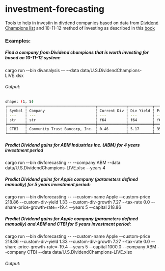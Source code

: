 # investment-forecasting
Tools to help in investin in divdend companies based on data from [Dividend Champions list](https://moneyzine.com/investments/dividend-champions/) and 10-11-12 method of investing as described in this [book](https://getrichwithdividends.com/)

### Examples:
##### Find a company from Dividend champions that is worth investing for based on 10-11-12 system:
cargo run --bin divanalysis -- --data data/U.S.DividendChampions-LIVE.xlsx 

###### Output:
```bash
shape: (1, 5)
┌────────┬───────────────────────────────┬─────────────┬───────────┬───────┐
│ Symbol ┆ Company                       ┆ Current Div ┆ Div Yield ┆ Price │
│ ---    ┆ ---                           ┆ ---         ┆ ---       ┆ ---   │
│ str    ┆ str                           ┆ f64         ┆ f64       ┆ f64   │
╞════════╪═══════════════════════════════╪═════════════╪═══════════╪═══════╡
│ CTBI   ┆ Community Trust Bancorp, Inc. ┆ 0.46        ┆ 5.17      ┆ 35.61 │
└────────┴───────────────────────────────┴─────────────┴───────────┴───────┘
```
##### Predict Dividend gains for ABM Industries Inc. (ABM) for 4 years investment period
cargo run --bin divforecasting -- --company ABM --data data/U.S.DividendChampions-LIVE.xlsx  --years 4

##### Predict Dividend gains for Apple company (parameters defined manually) for 5 years investment period:
cargo run --bin divforecasting -- --custom-name Apple --custom-price 218.86 --custom-div-yield 1.33 --custom-div-growth 7.27  --tax-rate 0.0 --share-price-growth-rate=-19.4 --years 5 --capital 218.86 

##### Predict Dividend gains for Apple company (parameters defined manually) and ABM and CTBI for 5 years investment period:
cargo run --bin divforecasting -- --custom-name Apple --custom-price 218.86 --custom-div-yield 1.33 --custom-div-growth 7.27  --tax-rate 0.0 --share-price-growth-rate=-19.4 --years 5 --capital 1000.0 --company ABM --company CTBI --data data/U.S.DividendChampions-LIVE.xlsx 
###### Output:

